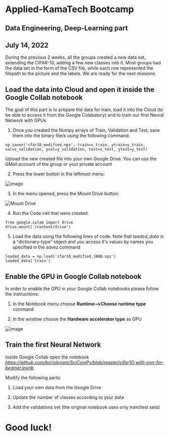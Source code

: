 # Applied-KamaTech Bootcamp
## Data Engineering, Deep-Learning part
## July 14, 2022

During the previous 2 weeks, all the groups created a new data set, extending the CIFAR-10, adding a few new classes into it. Most groups had the data set in the form of the CSV file, while each row represented the filepath to the picture and the labels. We are ready for the next missions

## Load the data into Cloud and open it inside the Google Collab notebook

The goal of this part is to prepare the data for train, load it into the Cloud (to be able to access it from the Google Colabatory) and to train our first Neural Network with GPUs

1. Once you created the Numpy arrays of Train, Validation and Test, save them into the binary file/s using the following command:

```
np.savez('cfar10_modified.npz', train=x_train, ytrain=y_train, val=x_validation, yval=y_validation, test=x_test, ytest=y_test)
```
Upload the new created file into your own Google Drive. You can use the GMail account of the group or your private account

2. Press the lower button in the leftmost menu:

![image](https://user-images.githubusercontent.com/36374917/178933736-eb68b0be-0061-4618-90ec-bcda90da556b.png)

3. In the menu opened, press the Mount Drive button:

![Mount Drive](https://user-images.githubusercontent.com/36374917/178930872-29de6338-8080-4602-ab39-4ce3e217bb88.png)

4. Run the Code cell that were created:

```
from google.colab import drive
drive.mount('/content/drive')
```

5. Load the data using the following lines of code. Note that *loaded_data* is a "dictionary-type" object and you access it's values by names you specified in the *savez* command

```
loaded_data = np.load('cfar10_modified_1000.npz')
loaded_data['train']
```

## Enable the GPU in Google Collab notebook

In order to enable the GPU in your Google Collab notebooks please follow the instructions:

1. In the Notebook menu choose **Runtime-->Choose runtime type** command

2. In the window choose the **Hardware accelerator type** as GPU

![image](https://user-images.githubusercontent.com/36374917/178932894-fe8b688e-2ed0-4905-93e7-38af5c193b9f.png)

## Train the first Neural Network

Inside Google Collab open the notebook *https://github.com/borislevant/SciComPy/blob/master/cifar10-with-cnn-for-beginer.ipynb*

Modify the following parts:

1. Load your own data from the Google Drive

2. Update the number of classes according to your data

3. Add the validations set (the original notebook uses only train/test sets)

# Good luck!

